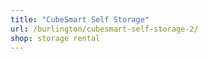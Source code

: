 ```yaml
---
title: "CubeSmart Self Storage"
url: /burlington/cubesmart-self-storage-2/
shop: storage rental
---
```

